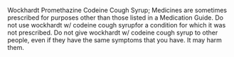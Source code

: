 Wockhardt Promethazine Codeine Cough Syrup; Medicines are sometimes prescribed for purposes other than those listed in a Medication Guide. Do not use wockhardt w/ codeine cough syrupfor a condition for which it was not prescribed. Do not give wockhardt w/ codeine cough syrup to other people, even if they have the same symptoms that you have. It may harm them.
